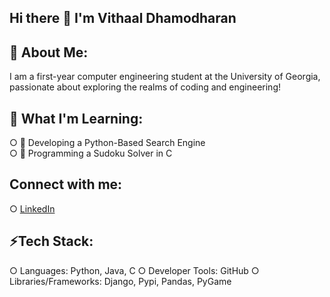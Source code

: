 ## Hi there 👋 I'm Vithaal Dhamodharan

## 🤔 About Me:
I am a first-year computer engineering student at the University of Georgia, passionate about exploring the realms of coding and engineering!

## 🔭 What I'm Learning:
  ○ 💬 Developing a Python-Based Search Engine <br>
  ○ 🌱 Programming a Sudoku Solver in C

## Connect with me:
  ○ [LinkedIn](https://www.linkedin.com/in/vithaal-dhamodharan-4187972bb/)

## ⚡Tech Stack:
  ○ Languages: Python, Java, C
  ○ Developer Tools: GitHub
  ○ Libraries/Frameworks: Django, Pypi, Pandas, PyGame

<!--
**VithaalD/VithaalD** is a ✨ _special_ ✨ repository because its `README.md` (this file) appears on your GitHub profile.

Here are some ideas to get you started:

- 🔭 I’m currently working on ...
- 🌱 I’m currently learning ...
- 👯 I’m looking to collaborate on ...
- 🤔 I’m looking for help with ...
- 💬 Ask me about ...
- 📫 How to reach me: ...
- 😄 Pronouns: ...
- ⚡ Fun fact: ...
-->
